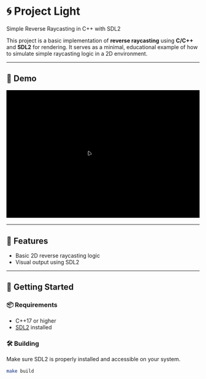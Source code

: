 # 🌀 Project Light

Simple Reverse Raycasting in C++ with SDL2

This project is a basic implementation of **reverse raycasting** using **C/C++** and **SDL2** for rendering.
It serves as a minimal, educational example of how to simulate simple raycasting logic in a 2D environment.

---

## 📸 Demo

![Raycasting Demo](assets/demo.gif)

---

## 🔧 Features

- Basic 2D reverse raycasting logic
- Visual output using SDL2

---

## 🚀 Getting Started

### 📦 Requirements

- C++17 or higher
- [SDL2](https://www.libsdl.org/) installed

### 🛠️ Building

Make sure SDL2 is properly installed and accessible on your system.

```bash
make build

